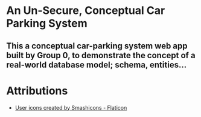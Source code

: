 # An Un-Secure, Conceptual Car Parking System

## This a conceptual car-parking system web app built by Group 0, to demonstrate the concept of a real-world database model; schema, entities...

# Attributions

- [User icons created by Smashicons - Flaticon](https://www.flaticon.com/free-icons/user)
